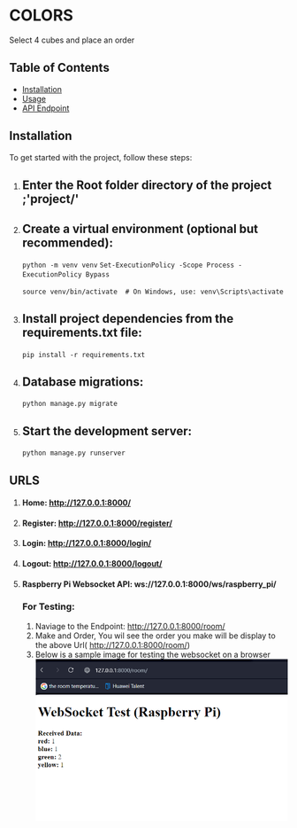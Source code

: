 # COLORS

Select 4 cubes and place an order

## Table of Contents

- [Installation](#installation)
- [Usage](#usage)
- [API Endpoint](#api-endpoint)

## Installation

To get started with the project, follow these steps:

1. ## Enter the Root folder directory of the project ;'project/'

2. ## Create a virtual environment (optional but recommended):
    ```python -m venv venv```
        ```Set-ExecutionPolicy -Scope Process -ExecutionPolicy Bypass```

    ```source venv/bin/activate  # On Windows, use: venv\Scripts\activate```

3. ## Install project dependencies from the requirements.txt file:
    ```pip install -r requirements.txt```

4. ## Database migrations:
    ```python manage.py migrate```

5. ## Start the development server:
    ```python manage.py runserver```


## URLS

1. #### Home: http://127.0.0.1:8000/

2. #### Register: http://127.0.0.1:8000/register/

3. #### Login: http://127.0.0.1:8000/login/

4. #### Logout: http://127.0.0.1:8000/logout/

5. #### Raspberry Pi Websocket API: ws://127.0.0.1:8000/ws/raspberry_pi/
    ### For Testing:
    1. Naviage to the Endpoint: http://127.0.0.1:8000/room/
    2. Make and Order, You wil see the order you make will be display to the above Url( http://127.0.0.1:8000/room/)
    3. Below is a sample image for testing the websocket on a browser
        ![Alt text](image.png)